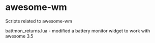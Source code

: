 # awesome-wm
Scripts related to awesome-wm

battmon_returns.lua - modified a battery monitor widget to work with awesome 3.5
